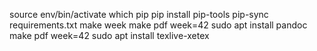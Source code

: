 source env/bin/activate
which pip
pip install pip-tools
pip-sync requirements.txt
make week
make pdf week=42
sudo apt install pandoc
make pdf week=42
sudo apt install texlive-xetex